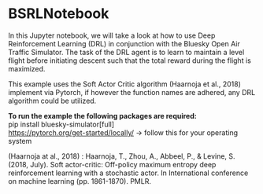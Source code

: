 # BSRLNotebook

In this Jupyter notebook, we will take a look at how to use Deep Reinforcement Learning (DRL) in conjunction with the Bluesky Open Air Traffic Simulator. 
The task of the DRL agent is to learn to maintain a level flight before initiating descent such that the total reward during the flight is maximized. 

This example uses the Soft Actor Critic algorithm (Haarnoja et al., 2018) implement via Pytorch, if however the function names are adhered, any DRL algorithm could be utilized.

**To run the example the following packages are required:**  
pip install bluesky-simulator[full]  
https://pytorch.org/get-started/locally/ -> follow this for your operating system  



(Haarnoja at al., 2018) : Haarnoja, T., Zhou, A., Abbeel, P., & Levine, S. (2018, July). Soft actor-critic: Off-policy maximum entropy deep reinforcement learning with a stochastic actor. In International conference on machine learning (pp. 1861-1870). PMLR.
